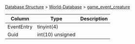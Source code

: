 [Database Structure](Database-Structure) > [World-Database](World-Database) > [game_event_creature](game_event_creature)

Column | Type | Description
--- | --- | ---
EventEntry | tinyint(4) | 
Guid | int(10) unsigned | 
